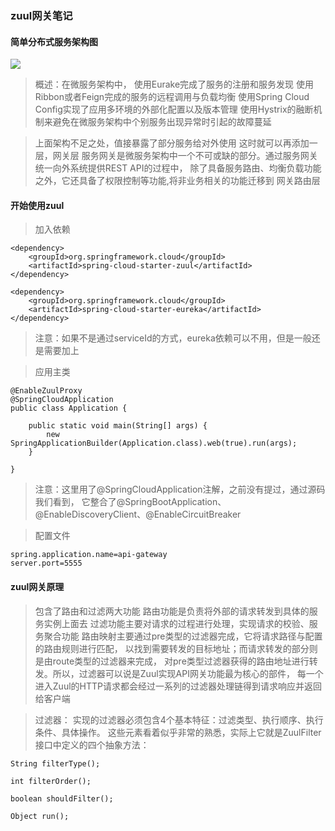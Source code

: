 ### zuul网关笔记

#### 简单分布式服务架构图

![](image/zuul.png)

> 概述：在微服务架构中，
> 使用Eurake完成了服务的注册和服务发现
> 使用Ribbon或者Feign完成的服务的远程调用与负载均衡
> 使用Spring Cloud Config实现了应用多环境的外部化配置以及版本管理
> 使用Hystrix的融断机制来避免在微服务架构中个别服务出现异常时引起的故障蔓延

> 上面架构不足之处，值接暴露了部分服务给对外使用
> 这时就可以再添加一层，网关层
> 服务网关是微服务架构中一个不可或缺的部分。通过服务网关统一向外系统提供REST API的过程中，
> 除了具备服务路由、均衡负载功能之外，它还具备了权限控制等功能,将非业务相关的功能迁移到
> 网关路由层

#### 开始使用zuul
> 加入依赖
```text
<dependency>
    <groupId>org.springframework.cloud</groupId>
    <artifactId>spring-cloud-starter-zuul</artifactId>
</dependency>

<dependency>
    <groupId>org.springframework.cloud</groupId>
    <artifactId>spring-cloud-starter-eureka</artifactId>
</dependency>
```
> 注意：如果不是通过serviceId的方式，eureka依赖可以不用，但是一般还是需要加上

> 应用主类
```text
@EnableZuulProxy
@SpringCloudApplication
public class Application {

	public static void main(String[] args) {
		new SpringApplicationBuilder(Application.class).web(true).run(args);
	}

}
```
> 注意：这里用了@SpringCloudApplication注解，之前没有提过，通过源码我们看到，
> 它整合了@SpringBootApplication、@EnableDiscoveryClient、@EnableCircuitBreaker

> 配置文件
```text
spring.application.name=api-gateway
server.port=5555
```

#### zuul网关原理

> 包含了路由和过滤两大功能
> 路由功能是负责将外部的请求转发到具体的服务实例上面去
> 过滤功能主要对请求的过程进行处理，实现请求的校验、服务聚合功能
> 路由映射主要通过pre类型的过滤器完成，它将请求路径与配置的路由规则进行匹配，
> 以找到需要转发的目标地址；而请求转发的部分则是由route类型的过滤器来完成，
> 对pre类型过滤器获得的路由地址进行转发。所以，过滤器可以说是Zuul实现API网关功能最为核心的部件，
> 每一个进入Zuul的HTTP请求都会经过一系列的过滤器处理链得到请求响应并返回给客户端

> 过滤器：
> 实现的过滤器必须包含4个基本特征：过滤类型、执行顺序、执行条件、具体操作。
> 这些元素看着似乎非常的熟悉，实际上它就是ZuulFilter接口中定义的四个抽象方法：
```text
String filterType();
    
int filterOrder();
    
boolean shouldFilter();
    
Object run();
```




